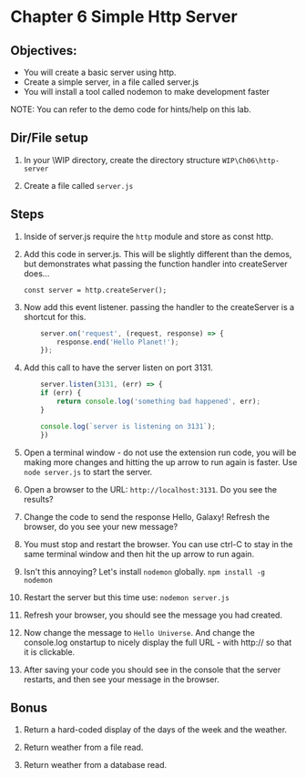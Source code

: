 # Chapter 6 Simple Http Server
## Objectives:
* You will create a basic server using http.
* Create a simple server, in a file called server.js
* You will install a tool called nodemon to make development faster

NOTE: You can refer to the demo code for hints/help on this lab. 

## Dir/File setup

1. In your \WIP directory, create the directory structure `WIP\Ch06\http-server`

1. Create a file called `server.js`

## Steps

1. Inside of server.js require the `http` module and store as const http.

1. Add this code in server.js. This will be slightly different than the demos, but demonstrates what passing the function handler into createServer does...

    `const server = http.createServer();`

1. Now add this event listener. passing the handler to the createServer is a shortcut for this.

    ```javascript
        server.on('request', (request, response) => {
            response.end('Hello Planet!');
        });
    ```

1. Add this call to have the server listen on port 3131. 
 
    ```javascript  
        server.listen(3131, (err) => {  
        if (err) {
            return console.log('something bad happened', err);
        }

        console.log(`server is listening on 3131`);
        })
    ```

1. Open a terminal window - do not use the extension run code, you will be making more changes and hitting the up arrow to run again is faster. Use `node server.js` to start the server.

1. Open a browser to the URL: `http://localhost:3131`. Do you see the results?

1. Change the code to send the response Hello, Galaxy!  Refresh the browser, do you see your new message?

1. You must stop and restart the browser. You can use ctrl-C to stay in the same terminal window and then hit the up arrow to run again. 

1. Isn't this annoying?  Let's install `nodemon` globally.
    `npm install -g nodemon`

1. Restart the server but this time use:
    `nodemon server.js`

1. Refresh your browser, you should see the message you had created.

1. Now change the message to `Hello Universe`.  And change the console.log onstartup to nicely display the full URL - with http:// so that it is clickable. 

1. After saving your code you should see in the console that the server restarts, and then see your message in the browser.

## Bonus

1. Return a hard-coded display of the days of the week and the weather.

1. Return weather from a file read.

1. Return weather from a database read.

